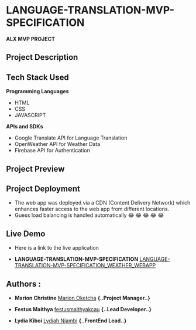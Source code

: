 # LANGUAGE-TRANSLATION-MVP-SPECIFICATION
**ALX MVP PROJECT**


## Project Description




## Tech Stack Used

**Programming Languages**
  - HTML
  - CSS
  - JAVASCRIPT

**APIs and SDKs**
  - Google Translate API for Language Translation
  - OpenWeather API for Weather Data
  - Firebase API for Authentication


## Project Preview



## Project Deployment

- The web app was deployed via a CDN (Content Delivery Network) which enhances faster access to the web app from different locations.
- Guess load balancing is handled automatically 😂 😂 😂 😂 😂 




## Live Demo

- Here is a link to the live application 

* **LANGUAGE-TRANSLATION-MVP-SPECIFICATION** [LANGUAGE-TRANSLATION-MVP-SPECIFICATION_WEATHER_WEBAPP](https://language-translation-mvp-specification.pages.dev/)



## Authors :


* **Marion Christine** [Marion Oketcha](https://github.com/MARIONCHRISTINE) **{..Project Manager..}**
* **Festus Maithya** [festusmaithyakcau](https://github.com/festusmaithyakcau) **{..Lead Developer..}**

* **Lydia Kiboi** [Lydiah Njambi](https://github.com/Lydiah6470) **{..FrontEnd Lead..}**

